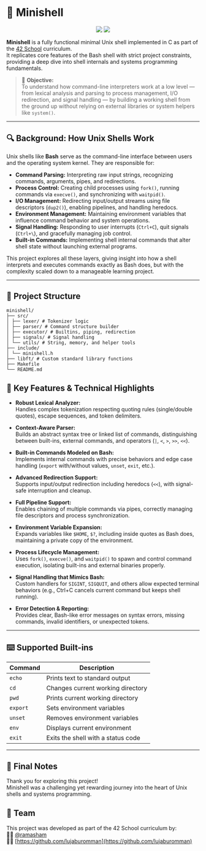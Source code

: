 # 🐚 Minishell

<p align="center">
  <img src="https://img.shields.io/badge/42-Project-blue?style=flat&logo=42&logoColor=white" />
  <img src="https://img.shields.io/badge/C-language-blue?style=flat&logo=c&logoColor=white" />
</p>


**Minishell** is a fully functional minimal Unix shell implemented in C as part of the [42 School](https://42.fr/) curriculum.  
It replicates core features of the Bash shell with strict project constraints, providing a deep dive into shell internals and systems programming fundamentals.

> 🧠 **Objective:**  
> To understand how command-line interpreters work at a low level — from lexical analysis and parsing to process management, I/O redirection, and signal handling — by building a working shell from the ground up without relying on external libraries or system helpers like `system()`.

---

## 🔍 Background: How Unix Shells Work

Unix shells like **Bash** serve as the command-line interface between users and the operating system kernel. They are responsible for:

- **Command Parsing:** Interpreting raw input strings, recognizing commands, arguments, pipes, and redirections.
- **Process Control:** Creating child processes using `fork()`, running commands via `execve()`, and synchronizing with `waitpid()`.
- **I/O Management:** Redirecting input/output streams using file descriptors (`dup2()`), enabling pipelines, and handling heredocs.
- **Environment Management:** Maintaining environment variables that influence command behavior and system operations.
- **Signal Handling:** Responding to user interrupts (`Ctrl+C`), quit signals (`Ctrl+\`), and gracefully managing job control.
- **Built-in Commands:** Implementing shell internal commands that alter shell state without launching external programs.

This project explores all these layers, giving insight into how a shell interprets and executes commands exactly as Bash does, but with the complexity scaled down to a manageable learning project.

---

## 📂 Project Structure
```
minishell/
├── src/
│ ├── lexer/ # Tokenizer logic
│ ├── parser/ # Command structure builder
│ ├── executor/ # Builtins, piping, redirection
│ ├── signals/ # Signal handling
│ └── utils/ # String, memory, and helper tools
├── include/
│ └── minishell.h
├── libft/ # Custom standard library functions
├── Makefile
└── README.md
```

## 🚀 Key Features & Technical Highlights

- **Robust Lexical Analyzer:**  
  Handles complex tokenization respecting quoting rules (single/double quotes), escape sequences, and token delimiters.

- **Context-Aware Parser:**  
  Builds an abstract syntax tree or linked list of commands, distinguishing between built-ins, external commands, and operators (`|`, `<`, `>`, `>>`, `<<`).

- **Built-in Commands Modeled on Bash:**  
  Implements internal commands with precise behaviors and edge case handling (`export` with/without values, `unset`, `exit`, etc.).

- **Advanced Redirection Support:**  
  Supports input/output redirection including heredocs (`<<`), with signal-safe interruption and cleanup.

- **Full Pipeline Support:**  
  Enables chaining of multiple commands via pipes, correctly managing file descriptors and process synchronization.

- **Environment Variable Expansion:**  
  Expands variables like `$HOME`, `$?`, including inside quotes as Bash does, maintaining a private copy of the environment.

- **Process Lifecycle Management:**  
  Uses `fork()`, `execve()`, and `waitpid()` to spawn and control command execution, isolating built-ins and external binaries properly.

- **Signal Handling that Mimics Bash:**  
  Custom handlers for `SIGINT`, `SIGQUIT`, and others allow expected terminal behaviors (e.g., Ctrl+C cancels current command but keeps shell running).

- **Error Detection & Reporting:**  
  Provides clear, Bash-like error messages on syntax errors, missing commands, invalid identifiers, or unexpected tokens.

---

## ⌨️ Supported Built-ins

| Command  | Description                            |
|----------|-------------------------------------|
| `echo`   | Prints text to standard output      |
| `cd`     | Changes current working directory   |
| `pwd`    | Prints current working directory    |
| `export` | Sets environment variables          |
| `unset`  | Removes environment variables       |
| `env`    | Displays current environment        |
| `exit`   | Exits the shell with a status code  |

---

## 🙏 Final Notes

Thank you for exploring this project!  
Minishell was a challenging yet rewarding journey into the heart of Unix shells and systems programming.

## 👥 Team
This project was developed as part of the 42 School curriculum by:  
🧑‍💻 [@ramasham](https://github.com/ramasham)  
🧑‍💻 [https://github.com/lujaburomman](https://github.com/lujaburomman)
